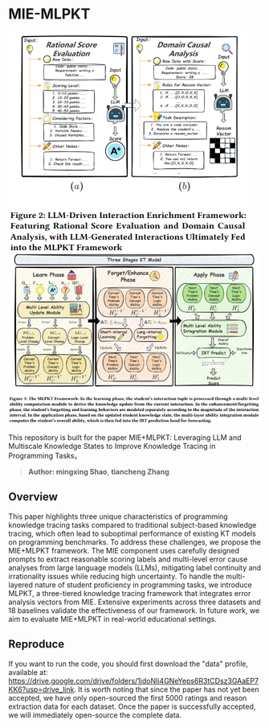 # MIE-MLPKT
![MIE](MIE.png)
![MLPKT](MLPKT.png)

This repository is built for the paper MIE+MLPKT: Leveraging LLM and Multiscale Knowledge States to Improve Knowledge Tracing in Programming Tasks。
> **Author: mingxing Shao**, **tiancheng Zhang**
## Overview
This paper highlights three unique characteristics of programming knowledge tracing tasks compared to traditional subject-based knowledge tracing, which often lead to suboptimal performance of existing KT models on programming benchmarks. To address these challenges, we propose the MIE+MLPKT framework. The MIE component uses carefully designed prompts to extract reasonable scoring labels and multi-level error cause analyses from large language models (LLMs), mitigating label continuity and irrationality issues while reducing high uncertainty. To handle the multi-layered nature of student proficiency in programming tasks, we introduce MLPKT, a three-tiered knowledge tracing framework that integrates error analysis vectors from MIE. Extensive experiments across three datasets and 18 baselines validate the effectiveness of our framework. In future work, we aim to evaluate MIE+MLPKT in real-world educational settings.
## Reproduce
If you want to run the code, you should first download the "data" profile, available at: https://drive.google.com/drive/folders/1jdoNIi4GNeYeps6R3tCDsz3GAaEP7KK6?usp=drive_link. It is worth noting that since the paper has not yet been accepted, we have only open-sourced the first 5000 ratings and reason extraction data for each dataset. Once the paper is successfully accepted, we will immediately open-source the complete data.
